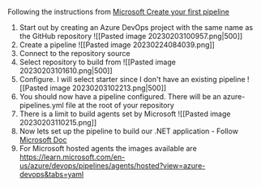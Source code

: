 Following the instructions from [Microsoft Create your first pipeline](https://learn.microsoft.com/en-us/azure/devops/pipelines/create-first-pipeline?view=azure-devops&tabs=net%2Ctfs-2018-2%2Cbrowser)
1. Start out by creating an Azure DevOps project with the same name as the GitHub repository ![[Pasted image 20230203100957.png|500]]
2. Create a pipeline ![[Pasted image 20230224084039.png]]
3. Connect to the repository source
4. Select repository to build from ![[Pasted image 20230203101610.png|500]]
5. Configure. I will select starter since I don't have an existing pipeline ![[Pasted image 20230203102213.png|500]]
6. You should now have a pipeline configured. There will be an azure-pipelines.yml file at the root of your repository
7. There is a limit to build agents set by Microsoft ![[Pasted image 20230203110215.png]]
8. Now lets set up the pipeline to build our .NET application - Follow [Microsoft Doc](https://learn.microsoft.com/en-us/azure/devops/pipelines/ecosystems/dotnet-core?view=azure-devops&tabs=dotnetfive)
9. For Microsoft hosted agents the images available are https://learn.microsoft.com/en-us/azure/devops/pipelines/agents/hosted?view=azure-devops&tabs=yaml